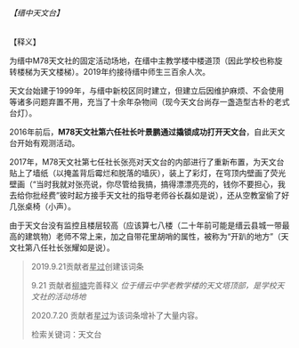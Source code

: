 ###### 【缙中天文台】

【释义】

为缙中M78天文社的固定活动场地，在缙中主教学楼中楼道顶（因此学校也称旋转楼梯为天文楼梯）。2019年约接待缙中师生三百余人次。

天文台始建于1999年，与缙中新校区同时建立，但建立后因维护麻烦、不会使用等诸多问题弃置不用，充当了十余年杂物间（现今天文台尚存一盏造型古朴的老式台灯）。

2016年前后，**M78天文社第六任社长叶景鹏通过撬锁成功打开天文台**，自此天文台开始有观测活动。

2017年，M78天文社第七任社长张亮对天文台的内部进行了重新布置，为天文台贴上了墙纸（以掩盖背后霉烂和脱落的墙灰），装上了彩灯，在穹顶内壁画了荧光壁画（“当时我就对张亮说，你尽管给我搞，搞得漂漂亮亮的，钱你不要担心，我去给你批经费”彼时起方接手天文社的指导老师谷长磊如是说），还从空教室偷了好几张桌椅（小声）。

由于天文台没有监控且楼层较高（应该算七八楼（二十年前可能是缙云县城一带最高的建筑物）老师不常上来，加之自带花里胡哨的属性，被称为“开趴的地方”（天文社第八任社长张耀如是说）。

> 2019.9.21贡献者<u>星过</u>创建该词条
>
> 9.21 贡献者<u>柳塘</u>完善释义 *位于缙云中学老教学楼的天文塔顶部，是学校天文社的活动场地*
>
> 2020.7.20 贡献者<u>星过</u>为该词条增补了大量内容。
>
> 检索关键词：天文台